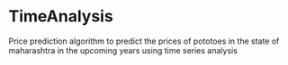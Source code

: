 # TimeAnalysis
Price prediction algorithm to predict the prices of pototoes in the state of maharashtra in the upcoming years using time series analysis
